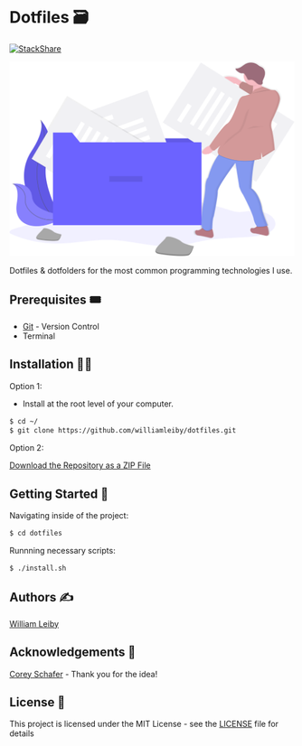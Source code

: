 # Dotfiles 🗃
[![StackShare](https://img.shields.io/badge/tech-stack-0690fa.svg?style=flat)](https://stackshare.io/williamleiby/dotfiles)

![Dotfiles Drawing](dotfiles.svg)


Dotfiles & dotfolders for the most common programming technologies I use.

## Prerequisites 🎟

* [Git](https://git-scm.com) - Version Control
* Terminal

## Installation 👷‍♂️

Option 1:
* Install at the root level of your computer.
```bash
$ cd ~/
$ git clone https://github.com/williamleiby/dotfiles.git
```

Option 2:

[Download the Repository as a ZIP File](https://github.com/williamleiby/dotfiles/archive/master.zip)

## Getting Started 🐣

Navigating inside of the project:

```bash
$ cd dotfiles
```

Runnning necessary scripts:

```bash
$ ./install.sh
```

## Authors ✍️

[William Leiby](https://github.com/williamleiby)

## Acknowledgements 👏

[Corey Schafer](https://github.com/CoreyMSchafer) - Thank you for the idea!

## License 📄

This project is licensed under the MIT License - see the [LICENSE](LICENSE) file for details
